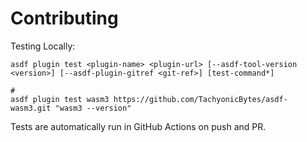 # Contributing

Testing Locally:

```shell
asdf plugin test <plugin-name> <plugin-url> [--asdf-tool-version <version>] [--asdf-plugin-gitref <git-ref>] [test-command*]

#
asdf plugin test wasm3 https://github.com/TachyonicBytes/asdf-wasm3.git "wasm3 --version"
```

Tests are automatically run in GitHub Actions on push and PR.

